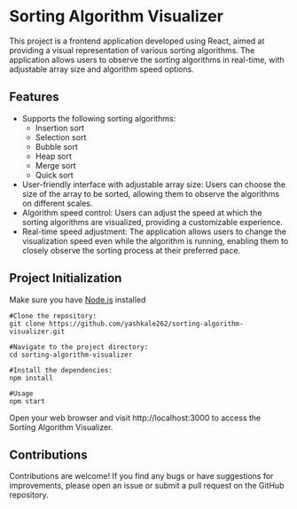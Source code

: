 # Sorting Algorithm Visualizer
This project is a frontend application developed using React, aimed at providing a visual representation of various sorting algorithms. The application allows users to observe the sorting algorithms in real-time, with adjustable array size and algorithm speed options.

## Features
- Supports the following sorting algorithms:
  - Insertion sort
  - Selection sort
  - Bubble sort
  - Heap sort
  - Merge sort
  - Quick sort
- User-friendly interface with adjustable array size: Users can choose the size of the array to be sorted, allowing them to observe the algorithms on different scales.
- Algorithm speed control: Users can adjust the speed at which the sorting algorithms are visualized, providing a customizable experience.
- Real-time speed adjustment: The application allows users to change the visualization speed even while the algorithm is running, enabling them to closely observe the sorting process at their preferred pace.

## Project Initialization
Make sure you have [Node.js](https://nodejs.org) installed
```
#Clone the repository:
git clone https://github.com/yashkale262/sorting-algorithm-visualizer.git

#Navigate to the project directory:
cd sorting-algorithm-visualizer

#Install the dependencies:
npm install

#Usage
npm start
```
Open your web browser and visit http://localhost:3000 to access the Sorting Algorithm Visualizer.

## Contributions
Contributions are welcome! If you find any bugs or have suggestions for improvements, please open an issue or submit a pull request on the GitHub repository.

